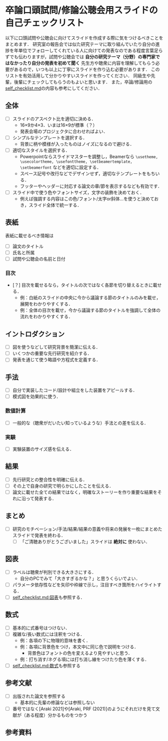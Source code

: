 # 卒論口頭試問/修論公聴会用スライドの自己チェックリスト

以下に口頭試問や公聴会に向けてスライドを作成する際に気をつけるべきことをまとめます．
研究室の報告会では似た研究テーマに取り組んでいたり自分の進捗を年単位でフォローしてくれている人に向けての発表なのである程度言葉足らずでも伝わりますが，試問や公聴会では **自分の研究テーマ（分野）の専門家ではなかったり自分の発表を初めて聞く** 先生方や聴衆に内容を理解してもらう必要があるので，いつも以上に丁寧にスライドを作り込む必要があります．
このリストを有効活用して分かりやすいスライドを作ってください．
同級生や先輩，後輩にチェックしてもらうのもよいと思います．
また，卒論/修論用の[self_checklist.md](https://github.com/ryo-ARAKI/thesis_template_ou_es/blob/master/self_checklist.md)の内容も参考にしてください．

## 全体

- [ ] スライドのアスペクト比を適切に決める．
  - 16×9か4×3．いまは16×9が標準（？）
  - 発表会場のプロジェクタに合わせればよい．
- [ ] シンプルなテンプレートを選択する．
  - 背景に柄や模様が入ったものはノイズになるので避ける．
- [ ] 適切なスタイルを選択する．
  - Powerpointならスライドマスターを調整し，Beamerなら `\usetheme, \usecolortheme, \usefonttheme, \setbeamertemplate, \setbeamerfont` などを適切に設定する．
  - スペース記号や改行などでデザインせず，適切なテンプレートをもちいる．
  - フッターやヘッダーに対応する論文の章/節を表示するなども有効です．
- [ ] スライド中で使う色やフォントサイズ，文字の装飾を決めておく．
  - 例えば強調する内容はこの色/フォント/太字or斜体...を使うと決めておき，スライド全体で統一する．

## 表紙

表紙に載せるべき情報は

- [ ] 論文のタイトル
- [ ] 氏名と所属
- [ ] 試問や公聴会の名前と日付

### 目次

- [？] 目次を載せるなら，タイトルの次ではなく各節を切り替えるときに載せる．
  - 例：白紙のスライドの中央に今から議論する節のタイトルのみを載せ，展開をわかりやすくする．
  - 例：全体の目次を載せ，今から議論する節のタイトルを強調して全体の流れをわかりやすくする．

## イントロダクション

- [ ] 図を使うなどして研究背景を簡潔に伝える．
- [ ] いくつかの重要な先行研究を紹介する．
- [ ] 発表を通じて使う略語や方程式を定義する．

## 手法

- [ ] 自分で実装したコード/設計や組立をした装置をアピールする．
- [ ] 模式図を効果的に使う．

### 数値計算

- [ ] 一般的な（聴衆がだいたい知っているような）手法との差を伝える．

### 実験

- [ ] 実験装置のサイズ感を伝える．

## 結果

- [ ] 先行研究との整合性を明確に伝える．
- [ ] その上で自身の研究で明らかにしたことを伝える．
- [ ] 論文に載せた全ての結果ではなく，明確なストーリーを作り重要な結果をそれに沿って発表する．

## まとめ

- [ ] 研究のモチベーション/手法/結果/結果の意義や将来の発展を一枚にまとめたスライドで発表を終わる．
  - [ ] 「ご清聴ありがとうございました」スライドは **絶対に** 使わない．

## 図表

- [ ] ラベルは聴衆が判別できる大きさにする．
  - 自分のPCでみて「大きすぎるかな？」と思うくらいでよい．
- [ ] パラメータ依存性などを矢印や枠線で示し，注目すべき箇所をハイライトする．
- [ ] [self_checklist.md:図表](https://github.com/ryo-ARAKI/thesis_template_ou_es/blob/master/self_checklist.md#%E5%9B%B3%E8%A1%A8)も参照する．

## 数式

- [ ] 基本的に式番号はつけない．
- [ ] 複雑な/長い数式には注釈をつける．
  - 例：各項の下に物理的意味を書く．
  - 例：各項に背景色をつけ，本文中に同じ色で説明をつける．
    - 背景色はフォントの色を変えるより見やすいと思う．
  - 例：打ち消す/ネグる項には打ち消し線をつけたり色を薄くする．
- [ ] [self_checklist.md:数式](https://github.com/ryo-ARAKI/thesis_template_ou_es/blob/master/self_checklist.md#%E6%95%B0%E5%BC%8F)も参照する

## 参考文献

- [ ] 出版された論文を参照する
  - 基本的に先輩の修論などは参照しない
- [ ] 番号ではなく[Araki 2021]や[Araki, PRF (2021)]のようにそれだけを見て文献が（ある程度）分かるものをつかう

## 参考資料
